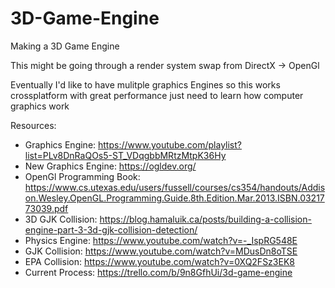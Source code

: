 # 3D-Game-Engine
Making a 3D Game Engine

This might be going through a render system swap from DirectX -> OpenGl

Eventually I'd like to have mulitple graphics Engines so this works crossplatform with great performance just need to learn how computer graphics work 

Resources:
- Graphics Engine: https://www.youtube.com/playlist?list=PLv8DnRaQOs5-ST_VDqgbbMRtzMtpK36Hy
- New Graphics Engine: https://ogldev.org/ 
- OpenGl Programming Book: https://www.cs.utexas.edu/users/fussell/courses/cs354/handouts/Addison.Wesley.OpenGL.Programming.Guide.8th.Edition.Mar.2013.ISBN.0321773039.pdf
- 3D GJK Collision: https://blog.hamaluik.ca/posts/building-a-collision-engine-part-3-3d-gjk-collision-detection/
- Physics Engine: https://www.youtube.com/watch?v=-_IspRG548E
- GJK Collision: https://www.youtube.com/watch?v=MDusDn8oTSE
- EPA Collision: https://www.youtube.com/watch?v=0XQ2FSz3EK8
- Current Process: https://trello.com/b/9n8GfhUi/3d-game-engine
